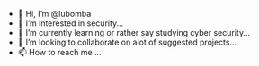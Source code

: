 - 👋 Hi, I’m @lubomba
- 👀 I’m interested in security...
- 🌱 I’m currently learning or rather say studying cyber security...
- 💞️ I’m looking to collaborate on alot of suggested projects...
- 📫 How to reach me ...

<!---
lubomba/lubomba is a ✨ special ✨ repository because its `README.md` (this file) appears on your GitHub profile.
You can click the Preview link to take a look at your changes.
--->

